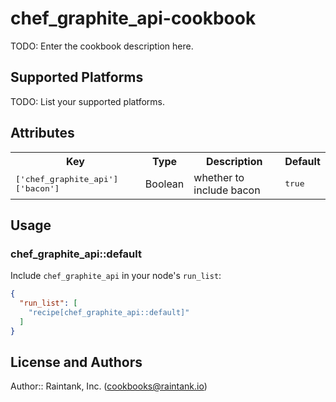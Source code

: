 # chef_graphite_api-cookbook

TODO: Enter the cookbook description here.

## Supported Platforms

TODO: List your supported platforms.

## Attributes

<table>
  <tr>
    <th>Key</th>
    <th>Type</th>
    <th>Description</th>
    <th>Default</th>
  </tr>
  <tr>
    <td><tt>['chef_graphite_api']['bacon']</tt></td>
    <td>Boolean</td>
    <td>whether to include bacon</td>
    <td><tt>true</tt></td>
  </tr>
</table>

## Usage

### chef_graphite_api::default

Include `chef_graphite_api` in your node's `run_list`:

```json
{
  "run_list": [
    "recipe[chef_graphite_api::default]"
  ]
}
```

## License and Authors

Author:: Raintank, Inc. (<cookbooks@raintank.io>)
